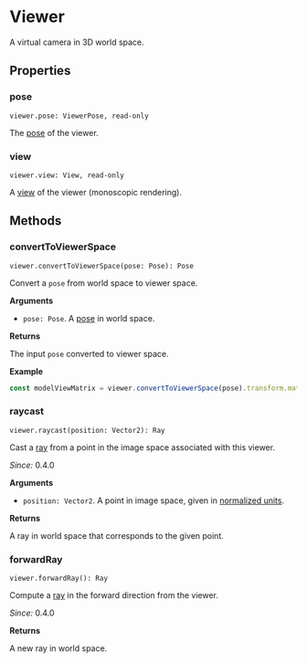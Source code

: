 # Viewer

A virtual camera in 3D world space.

## Properties

### pose

`viewer.pose: ViewerPose, read-only`

The [pose](viewer-pose.md) of the viewer.

### view

`viewer.view: View, read-only`

A [view](view.md) of the viewer (monoscopic rendering).

## Methods

### convertToViewerSpace

`viewer.convertToViewerSpace(pose: Pose): Pose`

Convert a `pose` from world space to viewer space.

**Arguments**

* `pose: Pose`. A [pose](pose.md) in world space.

**Returns**

The input `pose` converted to viewer space.

**Example**

```js
const modelViewMatrix = viewer.convertToViewerSpace(pose).transform.matrix;
```

### raycast

`viewer.raycast(position: Vector2): Ray`

Cast a [ray](ray.md) from a point in the image space associated with this viewer.

*Since:* 0.4.0

**Arguments**

* `position: Vector2`. A point in image space, given in [normalized units](trackable-pointer.md).

**Returns**

A ray in world space that corresponds to the given point.

### forwardRay

`viewer.forwardRay(): Ray`

Compute a [ray](ray.md) in the forward direction from the viewer.

*Since:* 0.4.0

**Returns**

A new ray in world space.
